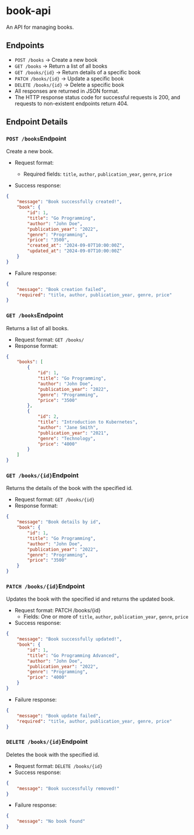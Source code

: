 # book-api

An API for managing books.

## Endpoints
- `POST /books` -> Create a new book
- `GET /books` -> Return a list of all books
- `GET /books/{id}` -> Return details of a specific book
- `PATCH /books/{id}` -> Update a specific book
- `DELETE /books/{id}` -> Delete a specific book
- All responses are returned in JSON format.
- The HTTP response status code for successful requests is 200, and requests to non-existent endpoints return 404.

## Endpoint Details

### `POST /books`Endpoint
Create a new book.

- Request format:
  - Required fields: `title`, `author`, `publication_year`, `genre`, `price`

- Success response:
```json
{
    "message": "Book successfully created!",
    "book": {
        "id": 1,
        "title": "Go Programming",
        "author": "John Doe",
        "publication_year": "2022",
        "genre": "Programming",
        "price": "3500",
        "created_at": "2024-09-07T10:00:00Z",
        "updated_at": "2024-09-07T10:00:00Z"
    }
}
```

- Failure response:
```json
{
    "message": "Book creation failed",
    "required": "title, author, publication_year, genre, price"
}
```

### `GET /books`Endpoint

Returns a list of all books.

- Request format: `GET /books/`
- Response format:
```json
{
    "books": [
        {
            "id": 1,
            "title": "Go Programming",
            "author": "John Doe",
            "publication_year": "2022",
            "genre": "Programming",
            "price": "3500"
        },
        {
            "id": 2,
            "title": "Introduction to Kubernetes",
            "author": "Jane Smith",
            "publication_year": "2021",
            "genre": "Technology",
            "price": "4000"
        }
    ]
}
```


### `GET /books/{id}`Endpoint

Returns the details of the book with the specified id.

- Request format: `GET /books/{id}`
- Response format:
```json
{
    "message": "Book details by id",
    "book": {
        "id": 1,
        "title": "Go Programming",
        "author": "John Doe",
        "publication_year": "2022",
        "genre": "Programming",
        "price": "3500"
    }
}
```

### `PATCH /books/{id}`Endpoint

Updates the book with the specified id and returns the updated book.

- Request format: PATCH /books/{id}
  - Fields: One or more of `title`, `author`, `publication_year`, `genre`, `price`
- Success response:
```json
{
    "message": "Book successfully updated!",
    "book": {
        "id": 1,
        "title": "Go Programming Advanced",
        "author": "John Doe",
        "publication_year": "2022",
        "genre": "Programming",
        "price": "4000"
    }
}
```

- Failure response:
```json
{
    "message": "Book update failed",
    "required": "title, author, publication_year, genre, price"
}
```

### `DELETE /books/{id}`Endpoint

Deletes the book with the specified id.

- Request format: `DELETE /books/{id}`
- Success response:
```json
{
    "message": "Book successfully removed!"
}
```

- Failure response:
```json
{
    "message": "No book found"
}
```
